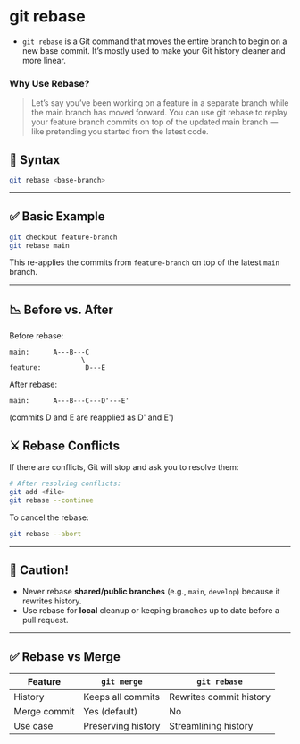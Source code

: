 # git rebase

* `git rebase` is a Git command that moves the entire branch to begin on a new base commit. It’s mostly used to make your Git history cleaner and more linear.

### Why Use Rebase?

> Let’s say you’ve been working on a feature in a separate branch while the main branch has moved forward. You can use git rebase to replay your feature branch commits on top of the updated main branch — like pretending you started from the latest code.

## 🧠 Syntax

```bash
git rebase <base-branch>
```

---

## ✅ Basic Example

```bash
git checkout feature-branch
git rebase main
```
This re-applies the commits from `feature-branch` on top of the latest `main` branch.

---

## 📉 Before vs. After

Before rebase:
```
main:      A---B---C
                  \
feature:           D---E
```

After rebase:
```
main:      A---B---C---D'---E'
```
(commits D and E are reapplied as D' and E')

## ⚔️ Rebase Conflicts

If there are conflicts, Git will stop and ask you to resolve them:
```bash
# After resolving conflicts:
git add <file>
git rebase --continue
```
To cancel the rebase:
```bash
git rebase --abort
```

---

## 🚫 Caution!

- Never rebase **shared/public branches** (e.g., `main`, `develop`) because it rewrites history.
- Use rebase for **local** cleanup or keeping branches up to date before a pull request.

---

## ✅ Rebase vs Merge

| Feature         | `git merge`         | `git rebase`             |
|-----------------|---------------------|---------------------------|
| History         | Keeps all commits   | Rewrites commit history   |
| Merge commit    | Yes (default)       | No                        |
| Use case        | Preserving history  | Streamlining history      |
